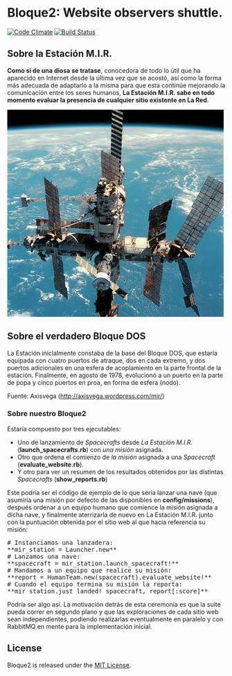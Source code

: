 # Bloque2: Website observers shuttle.


[![Code Climate](https://codeclimate.com/github/the-cocktail/bloque2/badges/gpa.svg)](https://codeclimate.com/github/the-cocktail/bloque2)
[![Build Status](https://travis-ci.org/the-cocktail/bloque2.svg?branch=master)](https://travis-ci.org/the-cocktail/bloque2)

## Sobre la Estación M.I.R.
**Como si de una diosa se tratase**, conocedora de todo lo útil que ha aparecido en Internet desde la última vez que se acostó, así como la forma más adecuada de adaptarlo a la misma para que esta continúe mejorando la comunicación entre los seres humanos, **La Estación M.I.R. sabe en todo momento evaluar la presencia de cualquier sitio existente en La Red**.

![Foto de la MIR](app/assets/images/mir_500px.jpg)

## Sobre el verdadero Bloque DOS

La Estación inicialmente constaba de la base del Bloque DOS, que estaría equipada con cuatro puertos de atraque, dos en cada extremo, y dos puertos adicionales en una esfera de acoplamiento en la parte frontal de la estación. Finalmente, en agosto de 1978, evolucionó a un puerto en la parte de popa y cinco puertos en proa, en forma de esfera (nodo).

Fuente: Axisvega (http://axisvega.wordpress.com/mir/)

### Sobre nuestro Bloque2

Estaría compuesto por tres ejecutables:

* Uno de lanzamiento de _Spacecrafts_ desde _La Estación M.I.R._ (**launch_spacecrafts.rb**) con _una misión_ asignada.
* Otro que ordena el comienzo de _la misión_ asignada a una _Spacecraft_ (**evaluate_website.rb**).
* Y otro para ver un resumen de los resultados obtenidos por las distintas _Spacecrafts_ (**show_reports.rb**)

Este podría ser el código de ejemplo de lo que sería lanzar una nave (que asumiría una misión por defecto de las disponibles en **config/missions**), después ordenar a un equipo humano que comience la misión asignada a dicha nave, y finalmente aterrizarla de nuevo en La Estación M.I.R. junto con la puntuación obtenida por el sitio web al que hacía referencia su misión:
<pre>
# Instanciamos una lanzadera:
**mir_station = Launcher.new**
# Lanzamos una nave:
**spacecraft = mir_station.launch_spacecraft!**
# Mandamos a un equipo que realice su misión:
**report = HumanTeam.new(spacecraft).evaluate_website!**
# Cuando el equipo termina su misión la reporta:
**mir_station.just_landed! spacecraft, report[:score]**
</pre>

Podría ser algo así. La motivación detrás de esta ceremonia es que la suite pueda correr en segundo plano y que las exploraciones de cada sitio web sean independientes, podiendo realizarlas eventualmente en paralelo y con RabbitMQ en mente para la implementación inicial.


## License

Bloque2 is released under the [MIT License](http://www.opensource.org/licenses/MIT).
